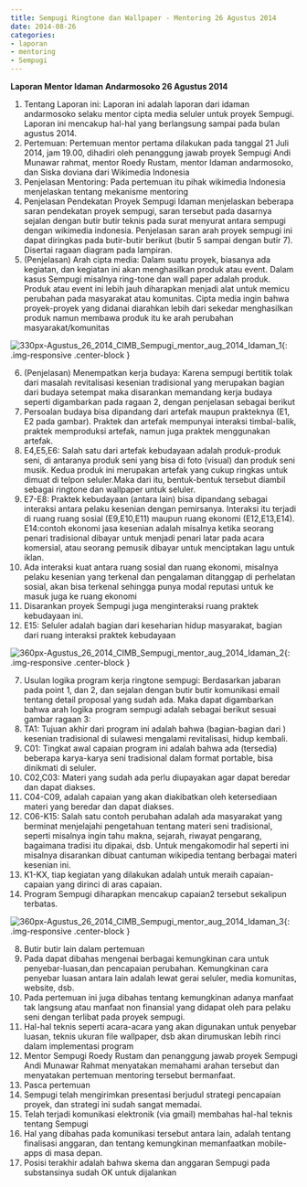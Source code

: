 ```yaml
---
title: Sempugi Ringtone dan Wallpaper - Mentoring 26 Agustus 2014
date: 2014-08-26
categories:
- laporan
- mentoring
- Sempugi
---
```


**Laporan Mentor Idaman Andarmosoko 26 Agustus 2014**

1. Tentang Laporan ini: Laporan ini adalah laporan dari idaman andarmosoko selaku mentor cipta media seluler untuk proyek Sempugi. Laporan ini mencakup hal-hal yang berlangsung sampai pada bulan agustus 2014.
2. Pertemuan: Pertemuan mentor pertama dilakukan pada tanggal 21 Juli 2014, jam 19.00, dihadiri oleh penanggung jawab proyek Sempugi Andi Munawar rahmat, mentor Roedy Rustam, mentor Idaman andarmosoko, dan Siska doviana dari Wikimedia Indonesia
3. Penjelasan Mentoring: Pada pertemuan itu pihak wikimedia Indonesia menjelaskan tentang mekanisme mentoring
4. Penjelasan Pendekatan Proyek Sempugi Idaman menjelaskan beberapa saran pendekatan proyek sempugi, saran tersebut pada dasarnya sejalan dengan butir butir teknis pada surat menyurat antara sempugi dengan wikimedia indonesia. Penjelasan saran arah proyek sempugi ini dapat diringkas pada butir-butir berikut (butir 5 sampai dengan butir 7). Disertai ragaan diagram pada lampiran.
5. (Penjelasan) Arah cipta media: Dalam suatu proyek, biasanya ada kegiatan, dan kegiatan ini akan menghasilkan produk atau event. Dalam kasus Sempugi misalnya ring-tone dan wall paper adalah produk. Produk atau event ini lebih jauh diharapkan menjadi alat untuk memicu perubahan pada masyarakat atau komunitas. Cipta media ingin bahwa proyek-proyek yang didanai diarahkan lebih dari sekedar menghasilkan produk namun membawa produk itu ke arah perubahan masyarakat/komunitas

![330px-Agustus_26_2014_CIMB_Sempugi_mentor_aug_2014_Idaman_1](/uploads/330px-Agustus_26_2014_CIMB_Sempugi_mentor_aug_2014_Idaman_1){: .img-responsive .center-block }

6. (Penjelasan) Menempatkan kerja budaya: Karena sempugi bertitik tolak dari masalah revitalisasi kesenian tradisional yang merupakan bagian dari budaya setempat maka disarankan memandang kerja budaya seperti digambarkan pada ragaan 2, dengan penjelasan sebagai berikut
 1. Persoalan budaya bisa dipandang dari artefak maupun prakteknya (E1, E2 pada gambar). Praktek dan artefak mempunyai interaksi timbal-balik, praktek memproduksi artefak, namun juga praktek menggunakan artefak.
 2. E4,E5,E6: Salah satu dari artefak kebudayaan adalah produk-produk seni, di antaranya produk seni yang bisa di foto (visual) dan produk seni musik. Kedua produk ini merupakan artefak yang cukup ringkas untuk dimuat di telpon seluler.Maka dari itu, bentuk-bentuk tersebut diambil sebagai ringtone dan wallpaper untuk seluler.
 3. E7-E8: Praktek kebudayaan (antara lain) bisa dipandang sebagai interaksi antara pelaku kesenian dengan pemirsanya. Interaksi itu terjadi di ruang ruang sosial (E9,E10,E11) maupun ruang ekonomi (E12,E13,E14). E14:contoh ekonomi jasa kesenian adalah misalnya ketika seorang penari tradisional dibayar untuk menjadi penari latar pada acara komersial, atau seorang pemusik dibayar untuk menciptakan lagu untuk iklan.
 4. Ada interaksi kuat antara ruang sosial dan ruang ekonomi, misalnya pelaku kesenian yang terkenal dan pengalaman ditanggap di perhelatan sosial, akan bisa terkenal sehingga punya modal reputasi untuk ke masuk juga ke ruang ekonomi
 5. Disarankan proyek Sempugi juga menginteraksi ruang praktek kebudayaan ini.
 6. E15: Seluler adalah bagian dari keseharian hidup masyarakat, bagian dari ruang interaksi praktek kebudayaan

![360px-Agustus_26_2014_CIMB_Sempugi_mentor_aug_2014_Idaman_2](/uploads/360px-Agustus_26_2014_CIMB_Sempugi_mentor_aug_2014_Idaman_2){: .img-responsive .center-block }

7. Usulan logika program kerja ringtone sempugi: Berdasarkan jabaran pada point 1, dan 2, dan sejalan dengan butir butir komunikasi email tentang detail proposal yang sudah ada. Maka dapat digambarkan bahwa arah logika program sempugi adalah sebagai berikut sesuai gambar ragaan 3:
 1. TA1: Tujuan akhir dari program ini adalah bahwa (bagian-bagian dari ) kesenian tradisional di sulawesi mengalami revitalisasi, hidup kembali.
 2. C01: Tingkat awal capaian program ini adalah bahwa ada (tersedia) beberapa karya-karya seni tradisional dalam format portable, bisa dinikmati di seluler.
 3. C02,C03: Materi yang sudah ada perlu diupayakan agar dapat beredar dan dapat diakses.
 4. C04-C09, adalah capaian yang akan diakibatkan oleh ketersediaan materi yang beredar dan dapat diakses.
 5. C06-K15: Salah satu contoh perubahan adalah ada masyarakat yang berminat menjelajahi pengetahuan tentang materi seni tradisional, seperti misalnya ingin tahu makna, sejarah, riwayat pengarang, bagaimana tradisi itu dipakai, dsb. Untuk mengakomodir hal seperti ini misalnya disarankan dibuat cantuman wikipedia tentang berbagai materi kesenian ini.
 6. K1-KX, tiap kegiatan yang dilakukan adalah untuk meraih capaian-capaian yang dirinci di aras capaian.
 7. Program Sempugi diharapkan mencakup capaian2 tersebut sekalipun terbatas.

![360px-Agustus_26_2014_CIMB_Sempugi_mentor_aug_2014_Idaman_3](/uploads/360px-Agustus_26_2014_CIMB_Sempugi_mentor_aug_2014_Idaman_3){: .img-responsive .center-block }

8. Butir butir lain dalam pertemuan
 1. Pada dapat dibahas mengenai berbagai kemungkinan cara untuk penyebar-luasan,dan pencapaian perubahan. Kemungkinan cara penyebar luasan antara lain adalah lewat gerai seluler, media komunitas, website, dsb.
 2. Pada pertemuan ini juga dibahas tentang kemungkinan adanya manfaat tak langsung atau manfaat non finansial yang didapat oleh para pelaku seni dengan terlibat pada proyek sempugi.
 3. Hal-hal teknis seperti acara-acara yang akan digunakan untuk penyebar luasan, teknis ukuran file wallpaper, dsb akan dirumuskan lebih rinci dalam implementasi program
 4. Mentor Sempugi Roedy Rustam dan penanggung jawab proyek Sempugi Andi Munawar Rahmat menyatakan memahami arahan tersebut dan menyatakan pertemuan mentoring tersebut bermanfaat.
9. Pasca pertemuan
 1. Sempugi telah mengirimkan presentasi berjudul strategi pencapaian proyek, dan strategi ini sudah sangat memadai.
 2. Telah terjadi komunikasi elektronik (via gmail) membahas hal-hal teknis tentang Sempugi
 3. Hal yang dibahas pada komunikasi tersebut antara lain, adalah tentang finalisasi anggaran, dan tentang kemungkinan memanfaatkan mobile-apps di masa depan.
 4. Posisi terakhir adalah bahwa skema dan anggaran Sempugi pada substansinya sudah OK untuk dijalankan
